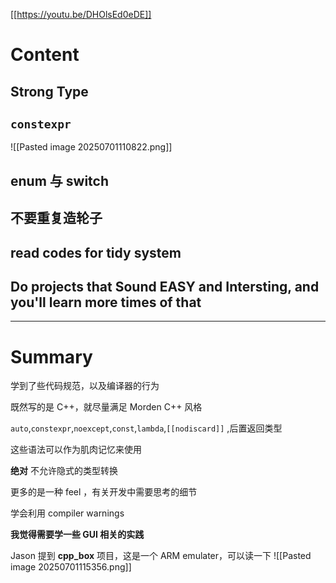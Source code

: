 [[https://youtu.be/DHOlsEd0eDE]]

# Content
## Strong Type

## `constexpr`

![[Pasted image 20250701110822.png]]
## enum 与 switch

## 不要重复造轮子

## read codes for tidy system

## Do projects that Sound EASY and Intersting, and you'll learn more times of that

---
# Summary

学到了些代码规范，以及编译器的行为

既然写的是 C++，就尽量满足 Morden C++ 风格

`auto`,`constexpr`,`noexcept`,`const`,`lambda`,`[[nodiscard]]`
,后置返回类型

这些语法可以作为肌肉记忆来使用

**绝对** 不允许隐式的类型转换

更多的是一种 feel ，有关开发中需要思考的细节

学会利用 compiler warnings

**我觉得需要学一些 GUI 相关的实践**

Jason 提到 **cpp_box** 项目，这是一个 ARM emulater，可以读一下
![[Pasted image 20250701115356.png]]